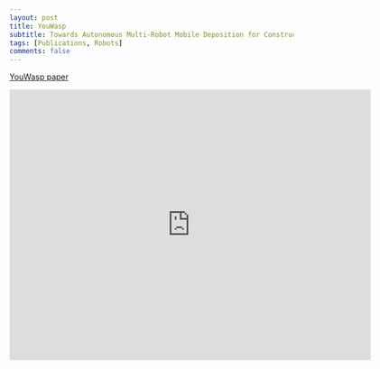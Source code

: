 ```yaml
---
layout: post
title: YouWasp
subtitle: Towards Autonomous Multi-Robot Mobile Deposition for Construction
tags: [Publications, Robots]
comments: false
---
```


[YouWasp paper](https://ieeexplore.ieee.org/document/8967766)


<iframe width="640" height="480" src="https://www.youtube.com/embed/ddpIzF5h_Fg" title="Youwasp" frameborder="0" allow="accelerometer; autoplay; clipboard-write; encrypted-media; gyroscope; picture-in-picture" allowfullscreen></iframe>